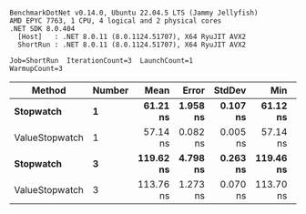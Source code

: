 ```

BenchmarkDotNet v0.14.0, Ubuntu 22.04.5 LTS (Jammy Jellyfish)
AMD EPYC 7763, 1 CPU, 4 logical and 2 physical cores
.NET SDK 8.0.404
  [Host]   : .NET 8.0.11 (8.0.1124.51707), X64 RyuJIT AVX2
  ShortRun : .NET 8.0.11 (8.0.1124.51707), X64 RyuJIT AVX2

Job=ShortRun  IterationCount=3  LaunchCount=1  
WarmupCount=3  

```
| Method         | Number | Mean      | Error    | StdDev   | Min       | Max       | Gen0   | Allocated |
|--------------- |------- |----------:|---------:|---------:|----------:|----------:|-------:|----------:|
| **Stopwatch**      | **1**      |  **61.21 ns** | **1.958 ns** | **0.107 ns** |  **61.12 ns** |  **61.33 ns** | **0.0005** |      **40 B** |
| ValueStopwatch | 1      |  57.14 ns | 0.082 ns | 0.005 ns |  57.14 ns |  57.14 ns |      - |         - |
| **Stopwatch**      | **3**      | **119.62 ns** | **4.798 ns** | **0.263 ns** | **119.46 ns** | **119.92 ns** | **0.0005** |      **40 B** |
| ValueStopwatch | 3      | 113.76 ns | 1.273 ns | 0.070 ns | 113.70 ns | 113.84 ns |      - |         - |
